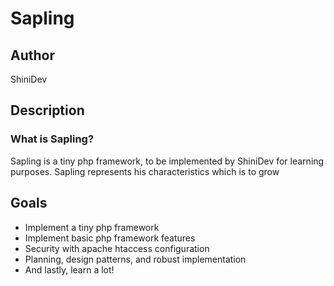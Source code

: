 <h1><b>Sapling</b></h1>
<h2>Author</h2>
<p>ShiniDev</p>
<h2>Description</h2>
<h3>What is Sapling?</h3>
<p>
Sapling is a tiny php framework, to be implemented by ShiniDev for learning
purposes. Sapling represents his characteristics which is to grow</p>
<h2>Goals</h2>
<ul>
    <li>Implement a tiny php framework</li>
    <li>Implement basic php framework features</li>
    <li>Security with apache htaccess configuration</li>
    <li>Planning, design patterns, and robust implementation</li>
    <li>And lastly, learn a lot!</li>
</ul>
